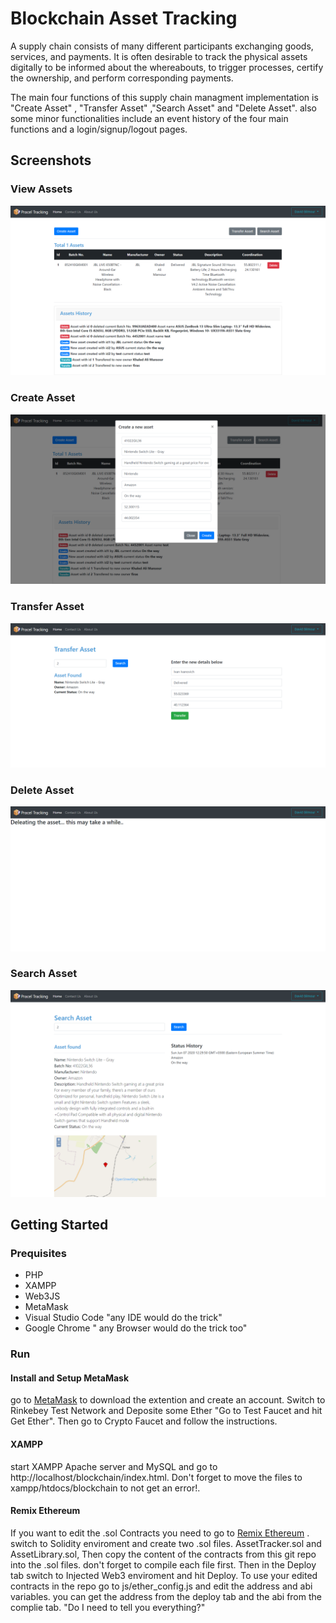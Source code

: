 # Blockchain Asset Tracking
A supply chain consists of many different participants exchanging goods, services, and payments. It is often desirable to track the physical assets digitally to be informed about the whereabouts, to trigger processes, certify the ownership, and perform corresponding payments.

The main four functions of this supply chain managment implementation is "Create Asset" , "Transfer Asset" ,"Search Asset" and "Delete Asset". also some minor functionalities include an event history of the four main functions and a login/signup/logout pages.

## Screenshots
### View Assets
![alt text](https://github.com/FirasHabri/Blockchain-Asset-Tracking/blob/master/screenshots/index.png)

### Create Asset
![alt text](https://github.com/FirasHabri/Blockchain-Asset-Tracking/blob/master/screenshots/create.png)

### Transfer Asset
![alt text](https://github.com/FirasHabri/Blockchain-Asset-Tracking/blob/master/screenshots/transfer.png)

### Delete Asset
![alt text](https://github.com/FirasHabri/Blockchain-Asset-Tracking/blob/master/screenshots/delete.png)

### Search Asset
![alt text](https://github.com/FirasHabri/Blockchain-Asset-Tracking/blob/master/screenshots/assetDetail.png)

## Getting Started
### Prequisites
  - PHP
  - XAMPP
  - Web3JS
  - MetaMask
  - Visual Studio Code "any IDE would do the trick"
  - Google Chrome " any Browser would do the trick too"
  
### Run
#### Install and Setup MetaMask
go to [MetaMask](https://metamask.io/download.html) to download the extention and create an account. Switch to Rinkebey Test Network and Deposite some Ether "Go to Test Faucet and hit Get Ether". Then go to Crypto Faucet and follow the instructions.

#### XAMPP
start XAMPP Apache server and MySQL and go to http://localhost/blockchain/index.html. Don't forget to move the files to xampp/htdocs/blockchain to not get an error!.

#### Remix Ethereum
If you want to edit the .sol Contracts you need to go to [Remix Ethereum](https://remix.ethereum.org/) . switch to Solidity enviroment and create two .sol files. AssetTracker.sol and AssetLibrary.sol, Then copy the content of the contracts from this git repo into the .sol files. don't forget to compile each file first. Then in the Deploy tab switch to Injected Web3 enviroment and hit Deploy.
To use your edited contracts in the repo go to js/ether_config.js and edit the address and abi variables. you can get the address from the deploy tab and the abi from the complie tab. "Do I need to tell you everything?"
